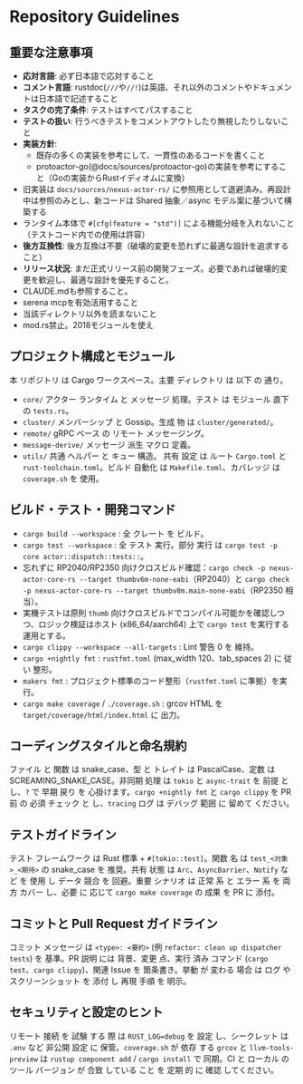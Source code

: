 # Repository Guidelines

## 重要な注意事項

- **応対言語**: 必ず日本語で応対すること
- **コメント言語**: rustdoc(`///`や`//!`)は英語、それ以外のコメントやドキュメントは日本語で記述すること
- **タスクの完了条件**: テストはすべてパスすること
- **テストの扱い**: 行うべきテストをコメントアウトしたり無視したりしないこと
- **実装方針**:
    - 既存の多くの実装を参考にして、一貫性のあるコードを書くこと
    - protoactor-go(@docs/sources/protoactor-go)の実装を参考にすること（Goの実装からRustイディオムに変換）
- 旧実装は `docs/sources/nexus-actor-rs/` に参照用として退避済み。再設計中は参照のみとし、新コードは Shared 抽象／async モデル案に基づいて構築する
- ランタイム本体で `#[cfg(feature = "std")]` による機能分岐を入れないこと（テストコード内での使用は許容）
- **後方互換性**: 後方互換は不要（破壊的変更を恐れずに最適な設計を追求すること）
- **リリース状況**: まだ正式リリース前の開発フェーズ。必要であれば破壊的変更を歓迎し、最適な設計を優先すること。
- CLAUDE.mdも参照すること。
- serena mcpを有効活用すること
- 当該ディレクトリ以外を読まないこと
- mod.rs禁止。2018モジュールを使え

## プロジェクト構成とモジュール
本 リポジトリ は Cargo ワークスペース。主要 ディレクトリ は 以下 の 通り。
- `core/` アクター ランタイム と メッセージ 処理。テスト は モジュール 直下 の `tests.rs`。
- `cluster/` メンバーシップ と Gossip。生成 物 は `cluster/generated/`。
- `remote/` gRPC ベース の リモート メッセージング。
- `message-derive/` メッセージ 派生 マクロ 定義。
- `utils/` 共通 ヘルパー と キュー 構造。
共有 設定 は ルート `Cargo.toml` と `rust-toolchain.toml`。ビルド 自動化 は `Makefile.toml`、カバレッジ は `coverage.sh` を 使用。

## ビルド・テスト・開発コマンド
- `cargo build --workspace` : 全 クレート を ビルド。
- `cargo test --workspace` : 全 テスト 実行。部分 実行 は `cargo test -p core actor::dispatch::tests::`。
- 忘れずに RP2040/RP2350 向けクロスビルド確認：`cargo check -p nexus-actor-core-rs --target thumbv6m-none-eabi`（RP2040）と `cargo check -p nexus-actor-core-rs --target thumbv8m.main-none-eabi`（RP2350 相当）。
- 実機テストは原則 `thumb` 向けクロスビルドでコンパイル可能かを確認しつつ、ロジック検証はホスト (x86_64/aarch64) 上で `cargo test` を実行する運用とする。
- `cargo clippy --workspace --all-targets` : Lint 警告 0 を 維持。
- `cargo +nightly fmt` : `rustfmt.toml` (max_width 120、tab_spaces 2) に 従い 整形。
- `makers fmt` : プロジェクト標準のコード整形（`rustfmt.toml` に準拠）を実行。
- `cargo make coverage` / `./coverage.sh` : grcov HTML を `target/coverage/html/index.html` に 出力。

## コーディングスタイルと命名規約
ファイル と 関数 は snake_case、型 と トレイト は PascalCase、定数 は SCREAMING_SNAKE_CASE。非同期 処理 は `tokio` と `async-trait` を 前提 と し、`?` で 早期 戻り を 心掛けます。`cargo +nightly fmt` と `cargo clippy` を PR 前 の 必須 チェック と し、`tracing` ログ は デバッグ 範囲 に 留めて ください。

## テストガイドライン
テスト フレームワーク は Rust 標準 + `#[tokio::test]`。関数 名 は `test_<対象>_<期待>` の snake_case を 推奨。共有 状態 は `Arc`、`AsyncBarrier`、`Notify` など を 使用 し データ 競合 を 回避。重要 シナリオ は 正常 系 と エラー 系 を 両方 カバー し、必要 に 応じて `cargo make coverage` の 成果 を PR に 添付。

## コミットと Pull Request ガイドライン
コミット メッセージ は `<type>: <要約>` (例 `refactor: clean up dispatcher tests`) を 基準。PR 説明 には 背景、変更 点、実行 済み コマンド (`cargo test`、`cargo clippy`)、関連 Issue を 箇条書き。挙動 が 変わる 場合 は ログ や スクリーンショット を 添付 し 再現 手順 を 明示。

## セキュリティと設定のヒント
リモート 接続 を 試験 する 際 は `RUST_LOG=debug` を 設定 し、シークレット は `.env` など 非公開 設定 に 保管。`coverage.sh` が 依存 する `grcov` と `llvm-tools-preview` は `rustup component add` / `cargo install` で 同期。CI と ローカル の ツール バージョン が 合致 している こと を 定期 的 に 確認 してください。

